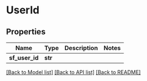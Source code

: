 # UserId

## Properties
Name | Type | Description | Notes
------------ | ------------- | ------------- | -------------
**sf_user_id** | **str** |  | 

[[Back to Model list]](../README.md#documentation-for-models) [[Back to API list]](../README.md#documentation-for-api-endpoints) [[Back to README]](../README.md)

